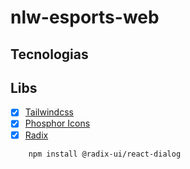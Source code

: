 # nlw-esports-web

## Tecnologias

## Libs
- [x] [Tailwindcss]('https://tailwindcss.com')
- [x] [Phosphor Icons]('https://phosphoricons.com/')
- [x] [Radix]('https://www.radix-ui.com/')
```bash
    npm install @radix-ui/react-dialog
```